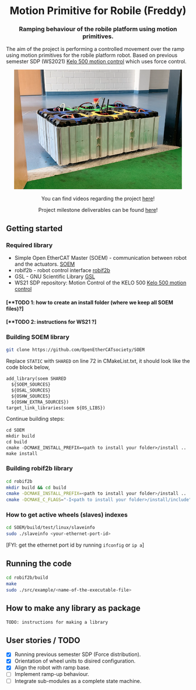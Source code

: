 <div align="center">
  <h1 align="center">Motion Primitive for Robile (Freddy)</h1>
  <h3 align="center">
    Ramping behaviour of the robile platform using motion primitives.
  </h3>
</div>

The aim of the project is performing a controlled movement over the ramp using motion primitives for the robile platform robot. Based on previous semester SDP (WS2021) [Kelo 500 motion control](https://github.com/HBRS-SDP/ws21-kelo-500-motion-control) which uses force control.

[<div align="center"><img width="460" src="media/images/Robile.png"></div>](https://griffig.xyz)

<p align="center">
  You can find videos regarding the project <a href="https://drive.google.com/drive/folders/1rVMj4RdJPmCHwqase1NZHOby6o1TtAJh?usp=sharing">here</a>!
</p>

<p align="center">
  Project milestone deliverables can be found <a href="https://drive.google.com/drive/u/3/folders/1boct6apoQLtNgNKWaS_PBlGO9Hr4Donh">here</a>!
</p>

## Getting started

### Required library

- Simple Open EtherCAT Master (SOEM) - communication between robot and the actuators. [SOEM](https://github.com/OpenEtherCATsociety/SOEM)
- robif2b - robot control interface [robif2b](https://github.com/rosym-project/robif2b)
- GSL - GNU Scientific Library [GSL](https://github.com/ampl/gsl)
- WS21 SDP repository: Motion Control of the KELO 500 [Kelo 500 motion control](https://github.com/HBRS-SDP/ws21-kelo-500-motion-control)

#### [**TODO 1: how to create an install folder (where we keep all SOEM files)?]

#### [**TODO 2: instructions for WS21 ?]

### Building SOEM library

```bash
git clone https://github.com/OpenEtherCATsociety/SOEM
```

Replace `STATIC` with `SHARED` on line 72 in CMakeList.txt, it should look like the code block below,

```
add_library(soem SHARED
  ${SOEM_SOURCES}
  ${OSAL_SOURCES}
  ${OSHW_SOURCES}
  ${OSHW_EXTRA_SOURCES})
target_link_libraries(soem ${OS_LIBS})
```

Continue building steps:

```
cd SOEM
mkdir build
cd build
cmake -DCMAKE_INSTALL_PREFIX=<path to install your folder>/install ..
make install
```

### Building robif2b library

```bash
cd robif2b
mkdir build && cd build
cmake -DCMAKE_INSTALL_PREFIX=<path to install your folder>/install ..
cmake -DCMAKE_C_FLAGS="-I<path to install your folder>/install/include" -DENABLE_ETHERCAT=ON -DENABLE_KELO=ON ..
```

### How to get active wheels (slaves) indexes

```bash
cd SOEM/build/test/linux/slaveinfo
sudo ./slaveinfo <your-ethernet-port-id>
```

[FYI: get the ethernet port id by running `ifconfig` or `ip a`]

## Running the code

```bash
cd robif2b/build
make
sudo ./src/example/<name-of-the-executable-file>
```

## How to make any library as package

```
TODO: instructions for making a library 
```

## User stories / TODO

- [x] Running previous semester SDP (Force distribution).
- [x] Orientation of wheel units to disired configuration.
- [x] Align the robot with ramp base.
- [ ] Implement ramp-up behaviour.
- [ ] Integrate sub-modules as a complete state machine.
